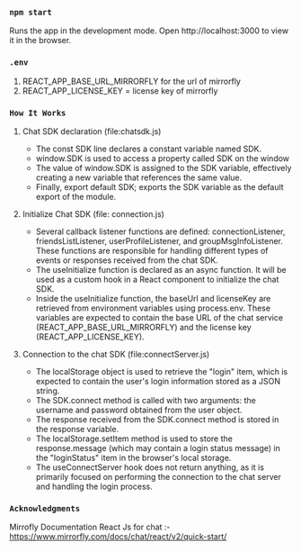 ### `npm start`
Runs the app in the development mode.
Open http://localhost:3000 to view it in the browser.

### `.env`
1. REACT_APP_BASE_URL_MIRRORFLY for the url of mirrorfly
2. REACT_APP_LICENSE_KEY = license key of mirrorfly


### `How It Works`
1. Chat SDK declaration (file:chatsdk.js)
   * The const SDK line declares a constant variable named SDK.
   * window.SDK is used to access a property called SDK on the window
   * The value of window.SDK is assigned to the SDK variable, effectively creating a new variable that references the same value.
   * Finally, export default SDK; exports the SDK variable as the default export of the module.
2. Initialize Chat SDK (file: connection.js)
   * Several callback listener functions are defined: connectionListener, friendsListListener, userProfileListener, and groupMsgInfoListener. These functions are responsible for handling different types of events or responses received from the chat SDK.
   * The useInitialize function is declared as an async function. It will be used as a custom hook in a React component to initialize the chat SDK.
   * Inside the useInitialize function, the baseUrl and licenseKey are retrieved from environment variables using process.env. These variables are expected to contain the base URL of the chat service (REACT_APP_BASE_URL_MIRRORFLY) and the license key (REACT_APP_LICENSE_KEY).

3. Connection to the chat SDK (file:connectServer.js)
   * The localStorage object is used to retrieve the "login" item, which is expected to contain the user's login information stored as a JSON string.
   * The SDK.connect method is called with two arguments: the username and password obtained from the user object.
   * The response received from the SDK.connect method is stored in the response variable.
   * The localStorage.setItem method is used to store the response.message (which may contain a login status message) in the "loginStatus" item in the browser's local storage.
   * The useConnectServer hook does not return anything, as it is primarily focused on performing the connection to the chat server and handling the login process.


### `Acknowledgments`

   Mirrofly Documentation React Js for chat :- https://www.mirrorfly.com/docs/chat/react/v2/quick-start/
